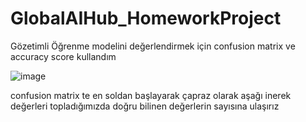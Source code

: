 # GlobalAIHub_HomeworkProject

Gözetimli Öğrenme modelini değerlendirmek için confusion matrix ve accuracy score kullandım

![image](https://github.com/user-attachments/assets/f04a2d69-dbcd-4cac-bb2e-874994d47ce0)

confusion matrix te en soldan başlayarak çapraz olarak aşağı inerek değerleri topladığımızda doğru bilinen değerlerin sayısına ulaşırız
